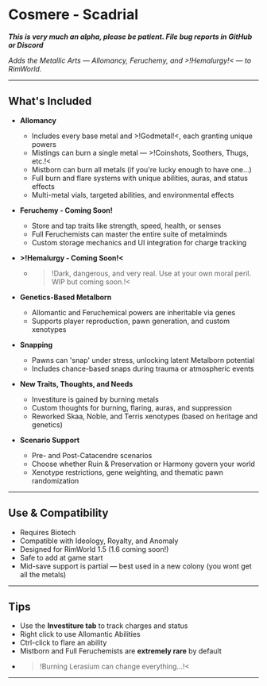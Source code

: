 # Cosmere - Scadrial

***This is very much an alpha, please be patient. File bug reports in GitHub or Discord***

*Adds the Metallic Arts — Allomancy, Feruchemy, and >!Hemalurgy!< — to RimWorld.*

---

## What's Included

- **Allomancy**
    - Includes every base metal and >!Godmetal!<, each granting unique powers
    - Mistings can burn a single metal — >!Coinshots, Soothers, Thugs, etc.!<
    - Mistborn can burn all metals (if you're lucky enough to have one…)
    - Full burn and flare systems with unique abilities, auras, and status effects
    - Multi-metal vials, targeted abilities, and environmental effects

- **Feruchemy - Coming Soon!**
    - Store and tap traits like strength, speed, health, or senses
    - Full Feruchemists can master the entire suite of metalminds
    - Custom storage mechanics and UI integration for charge tracking

- **>!Hemalurgy - Coming Soon!<**
    - >!Dark, dangerous, and very real. Use at your own moral peril. WIP but coming soon.!<

- **Genetics-Based Metalborn**
    - Allomantic and Feruchemical powers are inheritable via genes
    - Supports player reproduction, pawn generation, and custom xenotypes

- **Snapping**
    - Pawns can 'snap' under stress, unlocking latent Metalborn potential
    - Includes chance-based snaps during trauma or atmospheric events

- **New Traits, Thoughts, and Needs**
    - Investiture is gained by burning metals
    - Custom thoughts for burning, flaring, auras, and suppression
    - Reworked Skaa, Noble, and Terris xenotypes (based on heritage and genetics)

- **Scenario Support**
    - Pre- and Post-Catacendre scenarios
    - Choose whether Ruin & Preservation or Harmony govern your world
    - Xenotype restrictions, gene weighting, and thematic pawn randomization

---

## Use & Compatibility

- Requires Biotech
- Compatible with Ideology, Royalty, and Anomaly
- Designed for RimWorld 1.5 (1.6 coming soon!)
- Safe to add at game start
- Mid-save support is partial — best used in a new colony (you wont get all the metals)

---

## Tips

- Use the **Investiture tab** to track charges and status
- Right click to use Allomantic Abilities
- Ctrl-click to flare an ability
- Mistborn and Full Feruchemists are **extremely rare** by default
- >!Burning Lerasium can change everything...!<

---
